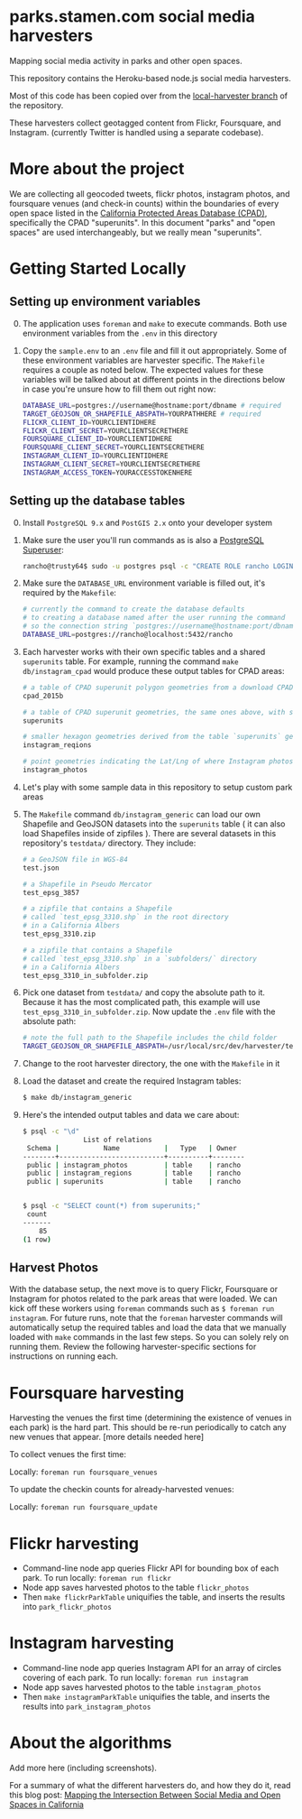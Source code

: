 parks.stamen.com social media harvesters
=========
Mapping social media activity in parks and other open spaces.

This repository contains the Heroku-based node.js social media harvesters.

Most of this code has been copied over from the [local-harvester branch](https://github.com/stamen/parks.stamen.com/tree/local-harvester) of the repository.

These harvesters collect geotagged content from Flickr, Foursquare, and Instagram. (currently Twitter is handled using a separate codebase).

More about the project
=====================

We are collecting all geocoded tweets, flickr photos, instagram photos, and foursquare venues (and check-in counts) within
the boundaries of every open space listed in the [California Protected Areas Database (CPAD)](http://calands.org), specifically
the CPAD "superunits". In this document "parks" and "open spaces" are used interchangeably, but we really mean "superunits".

Getting Started Locally
=============================

Setting up environment variables
-------------------------------------------
0. The application uses `foreman` and `make` to execute commands. Both use environment variables from the `.env` in this directory

0. Copy the `sample.env` to an `.env` file and fill it out appropriately. Some of these environment variables are harvester specific.
The `Makefile` requires a couple as noted below. The expected values for these variables will be talked about at different points in
the directions below in case you're unsure how to fill them out right now:

    ```bash
	DATABASE_URL=postgres://username@hostname:port/dbname # required
    TARGET_GEOJSON_OR_SHAPEFILE_ABSPATH=YOURPATHHERE # required
    FLICKR_CLIENT_ID=YOURCLIENTIDHERE
    FLICKR_CLIENT_SECRET=YOURCLIENTSECRETHERE
    FOURSQUARE_CLIENT_ID=YOURCLIENTIDHERE
    FOURSQUARE_CLIENT_SECRET=YOURCLIENTSECRETHERE
    INSTAGRAM_CLIENT_ID=YOURCLIENTIDHERE
    INSTAGRAM_CLIENT_SECRET=YOURCLIENTSECRETHERE
    INSTAGRAM_ACCESS_TOKEN=YOURACCESSTOKENHERE
    ```


Setting up the database tables
--------------------------------
0. Install `PostgreSQL 9.x` and `PostGIS 2.x` onto your developer system

0. Make sure the user you'll run commands as is also a [PostgreSQL Superuser](http://www.postgresql.org/docs/9.2/static/sql-createrole.html):

    ```bash
    rancho@trusty64$ sudo -u postgres psql -c "CREATE ROLE rancho LOGIN SUPERUSER;"
    ```

0. Make sure the `DATABASE_URL` environment variable is filled out, it's required by the `Makefile`:

    ```bash
    # currently the command to create the database defaults
    # to creating a database named after the user running the command
    # so the connection string `postgres://username@hostname:port/dbname` becomes
    DATABASE_URL=postgres://rancho@localhost:5432/rancho
    ```

0. Each harvester works with their own specific tables and a shared `superunits` table. For example, running the command
`make db/instagram_cpad` would produce these output tables for CPAD areas:

    ```bash
    # a table of CPAD superunit polygon geometries from a download CPAD shapefile
    cpad_2015b

    # a table of CPAD superunit geometries, the same ones above, with some column names changed
    superunits

    # smaller hexagon geometries derived from the table `superunits` geometries
    instagram_reqions

    # point geometries indicating the Lat/Lng of where Instagram photos were found
    instagram_photos
    ```

0. Let's play with some sample data in this repository to setup custom park areas

0. The `Makefile` command `db/instagram_generic` can load our own Shapefile and GeoJSON datasets into the `superunits` table
( it can also load Shapefiles inside of zipfiles ). There are several datasets in this repository's `testdata/` directory. They include:

    ```bash
    # a GeoJSON file in WGS-84
    test.json

    # a Shapefile in Pseudo Mercator
    test_epsg_3857

    # a zipfile that contains a Shapefile
    # called `test_epsg_3310.shp` in the root directory
    # in a California Albers
    test_epsg_3310.zip

    # a zipfile that contains a Shapefile
    # called `test_epsg_3310.shp` in a `subfolders/` directory
    # in a California Albers
    test_epsg_3310_in_subfolder.zip
    ```

0. Pick one dataset from `testdata/` and copy the absolute path to it. Because it has the most complicated path,
this example will use `test_epsg_3310_in_subfolder.zip`. Now update the `.env` file with the absolute path:

    ```bash
    # note the full path to the Shapefile includes the child folder
    TARGET_GEOJSON_OR_SHAPEFILE_ABSPATH=/usr/local/src/dev/harvester/testdata/test_epsg_3310_in_subfolder.zip/subfolders/test_epsg_3310.shp
    ```

0. Change to the root harvester directory, the one with the `Makefile` in it

0. Load the dataset and create the required Instagram tables:

    ```bash
    $ make db/instagram_generic
    ```

0. Here's the intended output tables and data we care about:

    ```bash
    $ psql -c "\d"
                   List of relations
     Schema |           Name           |   Type   | Owner
    --------+--------------------------+----------+--------
     public | instagram_photos         | table    | rancho
     public | instagram_regions        | table    | rancho
     public | superunits               | table    | rancho


    $ psql -c "SELECT count(*) from superunits;"
     count
    -------
        85
    (1 row)
    ```

Harvest Photos
------------------------------------------

With the database setup, the next move is to query Flickr, Foursquare or Instagram for photos related to the park areas that were loaded.
We can kick off these workers using `foreman` commands such as `$ foreman run instagram`. For future runs, note that the `foreman` harvester commands
will automatically setup the required tables and load the data that we manually loaded with `make` commands in the last few steps. So you can solely
rely on running them. Review the following harvester-specific sections for instructions on running each.

Foursquare harvesting
=======================

Harvesting the venues the first time (determining the existence of venues in each park) is the hard part. This should be re-run periodically to catch any new venues that appear. [more details needed here]

To collect venues the first time: 

Locally: `foreman run foursquare_venues`

To update the checkin counts for already-harvested venues:

Locally: `foreman run foursquare_update`

Flickr harvesting
===================

*	Command-line node app queries Flickr API for bounding box of each park. To run locally: `foreman run flickr`
*	Node app saves harvested photos to the table `flickr_photos`
*	Then `make flickrParkTable` uniquifies the table, and inserts the results into `park_flickr_photos`

Instagram harvesting
=======================

*	Command-line node app queries Instagram API for an array of circles covering of each park. To run locally: `foreman run instagram`
*	Node app saves harvested photos to the table `instagram_photos`
*	Then `make instagramParkTable` uniquifies the table, and inserts the results into `park_instagram_photos`

About the algorithms
======================

Add more here (including screenshots).

For a summary of what the different harvesters do, and how they do it, read this blog post: [Mapping the Intersection Between Social Media and Open Spaces in California](http://content.stamen.com/mapping_the_intersection_between_social_media_and_open_spaces_in_ca)

